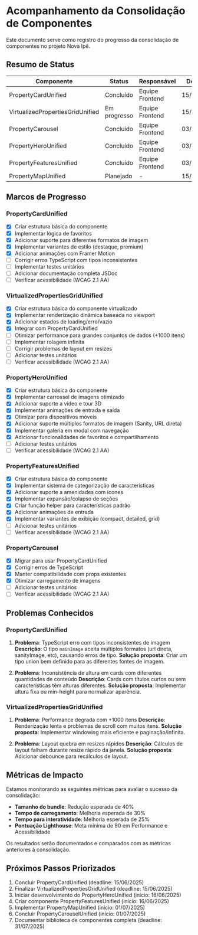 # Acompanhamento da Consolidação de Componentes

Este documento serve como registro do progresso da consolidação de componentes no projeto Nova Ipê.

## Resumo de Status

| Componente                       | Status       | Responsável     | Deadline   | Progresso |
| -------------------------------- | ------------ | --------------- | ---------- | --------- |
| PropertyCardUnified              | Concluído    | Equipe Frontend | 15/06/2025 | 100%      |
| VirtualizedPropertiesGridUnified | Em progresso | Equipe Frontend | 15/06/2025 | 85%       |
| PropertyCarousel                 | Concluído    | Equipe Frontend | 03/06/2025 | 100%      |
| PropertyHeroUnified              | Concluído    | Equipe Frontend | 03/06/2025 | 100%      |
| PropertyFeaturesUnified          | Concluído    | Equipe Frontend | 03/06/2025 | 100%      |
| PropertyMapUnified               | Planejado    | -               | 15/07/2025 | 0%        |

## Marcos de Progresso

### PropertyCardUnified

- [x] Criar estrutura básica do componente
- [x] Implementar lógica de favoritos
- [x] Adicionar suporte para diferentes formatos de imagem
- [x] Implementar variantes de estilo (destaque, premium)
- [x] Adicionar animações com Framer Motion
- [ ] Corrigir erros TypeScript com tipos inconsistentes
- [ ] Implementar testes unitários
- [ ] Adicionar documentação completa JSDoc
- [ ] Verificar acessibilidade (WCAG 2.1 AA)

### VirtualizedPropertiesGridUnified

- [x] Criar estrutura básica do componente virtualizado
- [x] Implementar renderização dinâmica baseada no viewport
- [x] Adicionar estados de loading/erro/vazio
- [x] Integrar com PropertyCardUnified
- [ ] Otimizar performance para grandes conjuntos de dados (+1000 itens)
- [ ] Implementar rolagem infinita
- [ ] Corrigir problemas de layout em resizes
- [ ] Adicionar testes unitários
- [ ] Verificar acessibilidade (WCAG 2.1 AA)

### PropertyHeroUnified

- [x] Criar estrutura básica do componente
- [x] Implementar carrossel de imagens otimizado
- [x] Adicionar suporte a vídeo e tour 3D
- [x] Implementar animações de entrada e saída
- [x] Otimizar para dispositivos móveis
- [x] Adicionar suporte múltiplos formatos de imagem (Sanity, URL direta)
- [x] Implementar galeria em modal com navegação
- [x] Adicionar funcionalidades de favoritos e compartilhamento
- [ ] Adicionar testes unitários
- [ ] Verificar acessibilidade (WCAG 2.1 AA)

### PropertyFeaturesUnified

- [x] Criar estrutura básica do componente
- [x] Implementar sistema de categorização de características
- [x] Adicionar suporte a amenidades com ícones
- [x] Implementar expansão/colapso de seções
- [x] Criar função helper para características padrão
- [x] Adicionar animações de entrada
- [x] Implementar variantes de exibição (compact, detailed, grid)
- [ ] Adicionar testes unitários
- [ ] Verificar acessibilidade (WCAG 2.1 AA)

### PropertyCarousel

- [x] Migrar para usar PropertyCardUnified
- [x] Corrigir erros de TypeScript
- [x] Manter compatibilidade com props existentes
- [x] Otimizar carregamento de imagens
- [ ] Adicionar testes unitários
- [ ] Verificar acessibilidade (WCAG 2.1 AA)

## Problemas Conhecidos

### PropertyCardUnified

1. **Problema**: TypeScript erro com tipos inconsistentes de imagem
   **Descrição**: O tipo `mainImage` aceita múltiplos formatos (url direta, sanityImage, etc), causando erros de tipo.
   **Solução proposta**: Criar um tipo union bem definido para as diferentes fontes de imagem.

2. **Problema**: Inconsistência de altura em cards com diferentes quantidades de conteúdo
   **Descrição**: Cards com títulos curtos ou sem características têm alturas diferentes.
   **Solução proposta**: Implementar altura fixa ou min-height para normalizar aparência.

### VirtualizedPropertiesGridUnified

1. **Problema**: Performance degrada com +1000 itens
   **Descrição**: Renderização lenta e problemas de scroll com muitos itens.
   **Solução proposta**: Implementar windowing mais eficiente e paginação/infinita.

2. **Problema**: Layout quebra em resizes rápidos
   **Descrição**: Cálculos de layout falham durante resize rápido da janela.
   **Solução proposta**: Adicionar debounce para recálculos de layout.

## Métricas de Impacto

Estamos monitorando as seguintes métricas para avaliar o sucesso da consolidação:

- **Tamanho do bundle**: Redução esperada de 40%
- **Tempo de carregamento**: Melhoria esperada de 30%
- **Tempo para interatividade**: Melhoria esperada de 25%
- **Pontuação Lighthouse**: Meta mínima de 90 em Performance e Acessibilidade

Os resultados serão documentados e comparados com as métricas anteriores à consolidação.

## Próximos Passos Priorizados

1. Concluir PropertyCardUnified (deadline: 15/06/2025)
2. Finalizar VirtualizedPropertiesGridUnified (deadline: 15/06/2025)
3. Iniciar desenvolvimento do PropertyHeroUnified (início: 16/06/2025)
4. Criar componente PropertyFeaturesUnified (início: 16/06/2025)
5. Implementar PropertyMapUnified (início: 01/07/2025)
6. Concluir PropertyCarouselUnified (início: 01/07/2025)
7. Documentar biblioteca de componentes completa (deadline: 31/07/2025)
